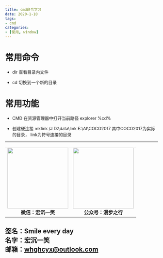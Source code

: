 ```yaml
---
title: cmd命令学习
date: 2020-1-10
tags: 
- cmd
categories:
- [使用, window]
---
```

# 常用命令 #
- dir
查看目录内文件

- cd
切换到一个新的目录

# 常用功能 #
- CMD 在资源管理器中打开当前路径
explorer  %cd%

- 创建硬连接
mklink /J D:\data\link E:\AI\COCO2017
其中COCO2017为实际的目录， link为符号连接的目录


---
<center>
<table>
    <tr>
        <td >
            <center>
                <img src="https://i.loli.net/2020/01/08/CJz85Sbal6M7EOV.png" width="200"/>
            </center>
            <center style="font-weight:900">
                微信：宏沉一笑
            </center>
        </td>
        <td >
            <center>
                <img src="https://i.loli.net/2020/01/08/veq2DSphHME9KPV.jpg" width="200"/>
            </center>
            <center style="font-weight:900">
                公众号：漫步之行
            </center>
        </td>
    </tr>
</table>
</center>


**签名：Smile every day**    
**名字：宏沉一笑**   
**邮箱：whghcyx@outlook.com**  
---